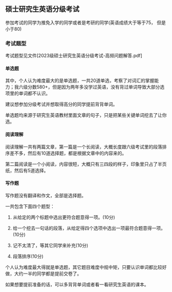 ## 硕士研究生英语分级考试

参加考试的同学为推免入学的同学或者是考研的同学(英语成绩大于等于75， 但是小于80)

### 考试题型

考试题型见文件[2023级硕士研究生英语分级考试-高频问题解答.pdf]

#### 单选题

其中，个人认为难度最大的是单选题，一共20道单选，考察了对词汇的掌握能力；我六级分数580+，但是因为两年多没学过英语，没有背过单词导致大部分选项里的单词都不认识。

建议想参加分级考试并想取得高分的同学提前背背单词。

单选题均来源于研究生英语教材里面文章的句子，只是把某些关键单词挖去了让你选。

#### 阅读理解

阅读理解一共有两篇文章，第一篇是一个长阅读，大概长度跟六级考试里的段落排序差不多，然后有10道选择题，都是根据文章中的内容来的。

第二篇阅读是一个小阅读，内容很短，大概只有三四段的样子，印象里只占了半页纸，然后有5道选择。

#### 写作题

写作题没有翻译和作文，全部是选择题。

一共包含下面四个题型：

1. 从给定的两个标题中选出更符合题意得一项。(10分)

2. 给一个挖去一句话的段落，从给定得四个选项中选出一项最符合题意得一项。(10分)

3. 记不太清了，等其它同学来补充(10分)

4. 段落排序(10分)

个人认为难度最大得就是单选题，其它题目难度中规中矩，只要认识单词都比较好做，大约一半的同学都是提前交卷了。

如果想要提前准备的话，可以多背背单词或者看一看研究生英语的课本。
